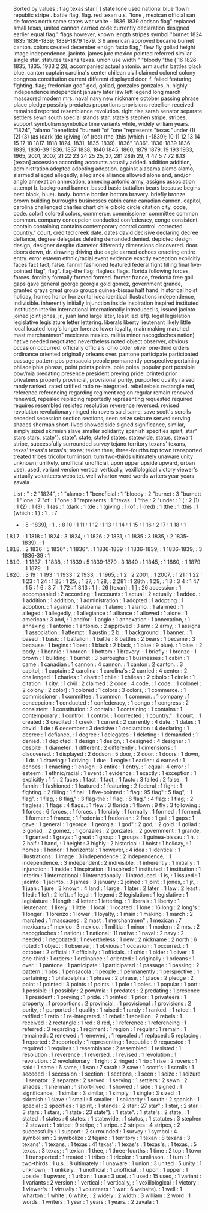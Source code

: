 Sorted by values :
flag texas star [ ] state lone used national blue flown republic stripe . battle flag, flag. red texan u.s. "lone , mexican official san de forces north same states war white - 1836 1839 dodson flag" replaced small texas, united cannon carried code currently declaration designed earlier equal flag." flags however, known length stripes symbol "burnet 1824 1835 1836-1839; 1839-1879 1879. 3 6 american approved became burnet canton. colors created december ensign facto flag," flew fly goliad height image independence. jacinto. james jure mexico pointed referred similar single star. statutes texans texas. union use width " "bloody "the ( 16 1826 1835, 1835. 1933 2 28, accompanied actual antonio. arm austin battles black blue. canton captain carolina's center chilean civil claimed colonel colony congress constitution current different displayed door, f. failed featuring fighting. flag; fredonian god" god, goliad, gonzales gonzales, h. highly independence independent january later law left legend long march massacred modern mrs. naval navy new nickname october passing phrase place pledge possibly predates proportions provisions rebellion received remained reported resemblance revolution. right rise sarah senator separate settlers sewn south special stands star, state's stephen stripe. stripes, support symbolism symbolize time variants white, widely william years. "1824", "alamo "beneficial "burnett "of "one "represents "texas "under (1) (2) (3) (as (dark (de (giving (of (red) (the (this (which ) -1839); 10 11 12 13 14 15 17 18 1817. 1818 1824, 1831, 1835-1839). 1836" 1836". 1836-1839 1836-1839, 1836-39 1836. 1837 1838, 1840 1845, 1860, 1879 1879, 19 193 1933, 1965, 2001, 2007, 21 22 23 24 25 25, 27, 281 28th 29, 4 47 5 7 72 8.13 [texan] accession according accounts actually added. addition addition, administration adopted adopting adoption. against alabama alamo alamo, alarmed alleged allegedly, allegiance alliance allowed alone and, and/or anglo annexation annexation, annexing antonio army, assigns association attempt b. background banner. based basic battalion bears because begins best black, blue). body. bonnie borden bottom bravery. briefly bronze brown building burroughs businesses cabin came canadian cannon. capitol, carolina challenged charles chart chile cibolo circle citation city. code, code. color) colored colors, commerce. commissioner committee common common. company concepcion conducted confederacy, congo consistent contain containing contains contemporary control control. corrected country." court, credited creek date. dates david decisive declaring decree defiance, degree delegates deleting demanded denied. depicted design design, designer despite diameter differently dimensions discovered. door. doors down, dr. drawing driving due eagle earned echoes enacting entire entry. error esteem ethnic/racial event evidence exactly exception explicitly faces fact fact, false. fannin fashioned featured federal fight filling final five-pointed flag", flag". flag-the flag: flagless flags. florida following forces, forces. forcibly formally formed formed. former france, fredonia free gail gaps gave general george georgia gold gomez, government grande, granted grays great group groups guinea-bissau half hand, historical hoist holiday, homes honor horizontal idea identical illustrations independence, indivisible. inherently initially injunction inside inspiration inspired instituted institution interim international internationally introduced is, issued jacinto joined joint jones, jr., juan land large later, least led left). legal legislation legislative legislature letter lettering. liberals liberty lieutenant likely little local located long's longer lorenzo lower loyalty, main making marched mast merchantmen" mexicans mexico. militia minor nacogdoches nation) native needed negotiated nevertheless noted object observer, obvious occasion occurred. officially officials. ohio older oliver one-third orders ordinance oriented originally orleans over. pantone participate participated passage pattern pbs pensacola people permanently perspective pertaining philadelphia phrase, point points points. pole poles. popular port possible pow/mia predating presence president preying pride. printed prior privateers property provincial, provisional purity, purported quality raised randy ranked. rated ratified ratio re-integrated. rebel rebels rectangle red, reference referencing regarding regiment region regular remain renewed renewed, repealed replacing reportedly representing requested required requires resembled resisted resolution reverence reversed. revised revolution revolutionary ringed rio rovers said same, save scott's scrolls seceded secession section sections, seen seize seizure served serving shades sherman short-lived showed side signed significance, similar, simply sized skirmish slave smaller solidarity spanish specifies spirit, star" stars stars, state"). state". state, stated states. statewide, status, stewart stripe, successfully surrounded survey tejano territory texans' texans, texas' texas's texas's; texas; texian thee, three-fourths top town transported treated tribes tricolor tumlinson. turn two-thirds ultimately unaware unity unknown; unlikely. unofficial unofficial, upon upper upside upward, urban use). used, variant version vertical vertically, vexillological victory viewer's virtually volunteers website). well wharton word words writers year years zavala 

List :
" : 2
"1824", : 1
"alamo : 1
"beneficial : 1
"bloody : 2
"burnet : 3
"burnett : 1
"lone : 7
"of : 1
"one : 1
"represents : 1
"texas : 1
"the : 2
"under : 1
( : 2
(1) : 1
(2) : 1
(3) : 1
(as : 1
(dark : 1
(de : 1
(giving : 1
(of : 1
(red) : 1
(the : 1
(this : 1
(which : 1
) : 1
, : 7
- : 5
-1839); : 1
. : 8
10 : 1
11 : 1
12 : 1
13 : 1
14 : 1
15 : 1
16 : 2
17 : 1
18 : 1
1817. : 1
1818 : 1
1824 : 3
1824, : 1
1826 : 2
1831, : 1
1835 : 3
1835, : 2
1835-1839). : 1
1835. : 2
1836 : 5
1836" : 1
1836". : 1
1836-1839 : 1
1836-1839, : 1
1836-1839; : 3
1836-39 : 1
1836. : 1
1837 : 1
1838, : 1
1839 : 5
1839-1879 : 3
1840 : 1
1845, : 1
1860, : 1
1879 : 1
1879, : 1
1879. : 3
19 : 1
193 : 1
1933 : 2
1933, : 1
1965, : 1
2 : 2
2001, : 1
2007, : 1
21 : 1
22 : 1
23 : 1
24 : 1
25 : 1
25, : 1
27, : 1
28, : 2
281 : 1
28th : 1
29, : 1
3 : 3
4 : 1
47 : 1
5 : 1
6 : 3
7 : 1
72 : 1
8.13 : 1
[ : 26
[texan] : 1
] : 26
accession : 1
accompanied : 2
according : 1
accounts : 1
actual : 2
actually : 1
added. : 1
addition : 1
addition, : 1
administration : 1
adopted : 1
adopting : 1
adoption. : 1
against : 1
alabama : 1
alamo : 1
alamo, : 1
alarmed : 1
alleged : 1
allegedly, : 1
allegiance : 1
alliance : 1
allowed : 1
alone : 1
american : 3
and, : 1
and/or : 1
anglo : 1
annexation : 1
annexation, : 1
annexing : 1
antonio : 1
antonio. : 2
approved : 3
arm : 2
army, : 1
assigns : 1
association : 1
attempt : 1
austin : 2
b. : 1
background : 1
banner. : 1
based : 1
basic : 1
battalion : 1
battle : 8
battles : 2
bears : 1
became : 3
because : 1
begins : 1
best : 1
black : 2
black, : 1
blue : 9
blue). : 1
blue. : 2
body. : 1
bonnie : 1
borden : 1
bottom : 1
bravery. : 1
briefly : 1
bronze : 1
brown : 1
building : 1
burnet : 3
burroughs : 1
businesses : 1
cabin : 1
came : 1
canadian : 1
cannon : 4
cannon. : 1
canton : 2
canton. : 3
capitol, : 1
captain : 2
carolina : 1
carolina's : 2
carried : 4
center : 2
challenged : 1
charles : 1
chart : 1
chile : 1
chilean : 2
cibolo : 1
circle : 1
citation : 1
city. : 1
civil : 2
claimed : 2
code : 4
code, : 1
code. : 1
colonel : 2
colony : 2
color) : 1
colored : 1
colors : 3
colors, : 1
commerce. : 1
commissioner : 1
committee : 1
common : 1
common. : 1
company : 1
concepcion : 1
conducted : 1
confederacy, : 1
congo : 1
congress : 2
consistent : 1
constitution : 2
contain : 1
containing : 1
contains : 1
contemporary : 1
control : 1
control. : 1
corrected : 1
country." : 1
court, : 1
created : 3
credited : 1
creek : 1
current : 2
currently : 4
date. : 1
dates : 1
david : 1
de : 6
december : 3
decisive : 1
declaration : 4
declaring : 1
decree : 1
defiance, : 1
degree : 1
delegates : 1
deleting : 1
demanded : 1
denied. : 1
depicted : 1
design : 1
design, : 1
designed : 4
designer : 1
despite : 1
diameter : 1
different : 2
differently : 1
dimensions : 1
discovered. : 1
displayed : 2
dodson : 5
door, : 2
door. : 1
doors : 1
down, : 1
dr. : 1
drawing : 1
driving : 1
due : 1
eagle : 1
earlier : 4
earned : 1
echoes : 1
enacting : 1
ensign : 3
entire : 1
entry. : 1
equal : 4
error : 1
esteem : 1
ethnic/racial : 1
event : 1
evidence : 1
exactly : 1
exception : 1
explicitly : 1
f. : 2
faces : 1
fact : 1
fact, : 1
facto : 3
failed : 2
false. : 1
fannin : 1
fashioned : 1
featured : 1
featuring : 2
federal : 1
fight : 1
fighting. : 2
filling : 1
final : 1
five-pointed : 1
flag : 95
flag" : 5
flag", : 1
flag". : 1
flag, : 8
flag," : 3
flag-the : 1
flag. : 8
flag." : 4
flag: : 1
flag; : 2
flagless : 1
flags : 4
flags. : 1
flew : 3
florida : 1
flown : 9
fly : 3
following : 1
forces : 6
forces, : 1
forces. : 1
forcibly : 1
formally : 1
formed : 1
formed. : 1
former : 1
france, : 1
fredonia : 1
fredonian : 2
free : 1
gail : 1
gaps : 1
gave : 1
general : 1
george : 1
georgia : 1
god" : 2
god, : 2
gold : 1
goliad : 3
goliad, : 2
gomez, : 1
gonzales : 2
gonzales, : 2
government : 1
grande, : 1
granted : 1
grays : 1
great : 1
group : 1
groups : 1
guinea-bissau : 1
h. : 2
half : 1
hand, : 1
height : 3
highly : 2
historical : 1
hoist : 1
holiday, : 1
homes : 1
honor : 1
horizontal : 1
however, : 4
idea : 1
identical : 1
illustrations : 1
image : 3
independence : 2
independence, : 1
independence. : 3
independent : 2
indivisible. : 1
inherently : 1
initially : 1
injunction : 1
inside : 1
inspiration : 1
inspired : 1
instituted : 1
institution : 1
interim : 1
international : 1
internationally : 1
introduced : 1
is, : 1
issued : 1
jacinto : 1
jacinto. : 3
james : 3
january : 2
joined : 1
joint : 1
jones, : 1
jr., : 1
juan : 1
jure : 3
known : 4
land : 1
large : 1
later : 2
later, : 1
law : 2
least : 1
led : 1
left : 2
left). : 1
legal : 1
legend : 2
legislation : 1
legislative : 1
legislature : 1
length : 4
letter : 1
lettering. : 1
liberals : 1
liberty : 1
lieutenant : 1
likely : 1
little : 1
local : 1
located : 1
lone : 16
long : 2
long's : 1
longer : 1
lorenzo : 1
lower : 1
loyalty, : 1
main : 1
making : 1
march : 2
marched : 1
massacred : 2
mast : 1
merchantmen" : 1
mexican : 7
mexicans : 1
mexico : 3
mexico. : 1
militia : 1
minor : 1
modern : 2
mrs. : 2
nacogdoches : 1
nation) : 1
national : 11
native : 1
naval : 2
navy : 2
needed : 1
negotiated : 1
nevertheless : 1
new : 2
nickname : 2
north : 6
noted : 1
object : 1
observer, : 1
obvious : 1
occasion : 1
occurred. : 1
october : 2
official : 7
officially : 1
officials. : 1
ohio : 1
older : 1
oliver : 1
one-third : 1
orders : 1
ordinance : 1
oriented : 1
originally : 1
orleans : 1
over. : 1
pantone : 1
participate : 1
participated : 1
passage : 1
passing : 2
pattern : 1
pbs : 1
pensacola : 1
people : 1
permanently : 1
perspective : 1
pertaining : 1
philadelphia : 1
phrase : 2
phrase, : 1
place : 2
pledge : 2
point : 1
pointed : 3
points : 1
points. : 1
pole : 1
poles. : 1
popular : 1
port : 1
possible : 1
possibly : 2
pow/mia : 1
predates : 2
predating : 1
presence : 1
president : 1
preying : 1
pride. : 1
printed : 1
prior : 1
privateers : 1
property : 1
proportions : 2
provincial, : 1
provisional : 1
provisions : 2
purity, : 1
purported : 1
quality : 1
raised : 1
randy : 1
ranked. : 1
rated : 1
ratified : 1
ratio : 1
re-integrated. : 1
rebel : 1
rebellion : 2
rebels : 1
received : 2
rectangle : 1
red : 8
red, : 1
reference : 1
referencing : 1
referred : 3
regarding : 1
regiment : 1
region : 1
regular : 1
remain : 1
remained : 2
renewed : 1
renewed, : 1
repealed : 1
replaced : 5
replacing : 1
reported : 2
reportedly : 1
representing : 1
republic : 9
requested : 1
required : 1
requires : 1
resemblance : 2
resembled : 1
resisted : 1
resolution : 1
reverence : 1
reversed. : 1
revised : 1
revolution : 1
revolution. : 2
revolutionary : 1
right : 2
ringed : 1
rio : 1
rise : 2
rovers : 1
said : 1
same : 6
same, : 1
san : 7
sarah : 2
save : 1
scott's : 1
scrolls : 1
seceded : 1
secession : 1
section : 1
sections, : 1
seen : 1
seize : 1
seizure : 1
senator : 2
separate : 2
served : 1
serving : 1
settlers : 2
sewn : 2
shades : 1
sherman : 1
short-lived : 1
showed : 1
side : 1
signed : 1
significance, : 1
similar : 3
similar, : 1
simply : 1
single : 3
sized : 1
skirmish : 1
slave : 1
small : 5
smaller : 1
solidarity : 1
south : 2
spanish : 1
special : 2
specifies : 1
spirit, : 1
stands : 2
star : 27
star" : 1
star, : 2
star. : 3
stars : 1
stars, : 1
state : 23
state"). : 1
state". : 1
state's : 2
state, : 1
stated : 1
states : 6
states. : 1
statewide, : 1
status, : 1
statutes : 3
stephen : 2
stewart : 1
stripe : 9
stripe, : 1
stripe. : 2
stripes : 4
stripes, : 2
successfully : 1
support : 2
surrounded : 1
survey : 1
symbol : 4
symbolism : 2
symbolize : 2
tejano : 1
territory : 1
texan : 8
texans : 3
texans' : 1
texans, : 1
texas : 41
texas' : 1
texas's : 1
texas's; : 1
texas, : 5
texas. : 3
texas; : 1
texian : 1
thee, : 1
three-fourths : 1
time : 2
top : 1
town : 1
transported : 1
treated : 1
tribes : 1
tricolor : 1
tumlinson. : 1
turn : 1
two-thirds : 1
u.s. : 8
ultimately : 1
unaware : 1
union : 3
united : 5
unity : 1
unknown; : 1
unlikely. : 1
unofficial : 1
unofficial, : 1
upon : 1
upper : 1
upside : 1
upward, : 1
urban : 1
use : 3
use). : 1
used : 15
used, : 1
variant : 1
variants : 2
version : 1
vertical : 1
vertically, : 1
vexillological : 1
victory : 1
viewer's : 1
virtually : 1
volunteers : 1
war : 6
website). : 1
well : 1
wharton : 1
white : 6
white, : 2
widely : 2
width : 3
william : 2
word : 1
words : 1
writers : 1
year : 1
years : 1
years. : 2
zavala : 1
